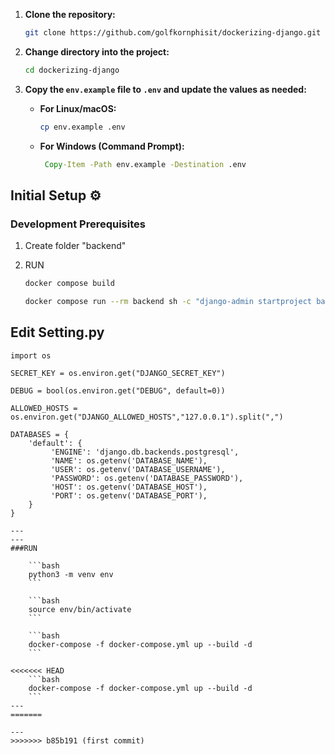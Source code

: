
1. **Clone the repository:**
    ```bash
    git clone https://github.com/golfkornphisit/dockerizing-django.git 
    ```
2. **Change directory into the project:**
    ```bash
    cd dockerizing-django
    ```
3. **Copy the `env.example` file to `.env` and update the values as needed:**  

   - **For Linux/macOS:**  
     ```bash
     cp env.example .env
     ```
   - **For Windows (Command Prompt):**  
     ```cmd
      Copy-Item -Path env.example -Destination .env
     ```



## Initial Setup ⚙️

### Development Prerequisites

1. Create folder "backend"

2. RUN

    ```bash
    docker compose build
    ```

    ```bash
    docker compose run --rm backend sh -c "django-admin startproject backend ."
    ```



## Edit Setting.py
```
import os

SECRET_KEY = os.environ.get("DJANGO_SECRET_KEY")

DEBUG = bool(os.environ.get("DEBUG", default=0))

ALLOWED_HOSTS = os.environ.get("DJANGO_ALLOWED_HOSTS","127.0.0.1").split(",")

DATABASES = {
    'default': {
         'ENGINE': 'django.db.backends.postgresql',
         'NAME': os.getenv('DATABASE_NAME'),
         'USER': os.getenv('DATABASE_USERNAME'),
         'PASSWORD': os.getenv('DATABASE_PASSWORD'),
         'HOST': os.getenv('DATABASE_HOST'),
         'PORT': os.getenv('DATABASE_PORT'),
    }
}

---
---
###RUN

    ```bash
    python3 -m venv env
    ```

    ```bash
    source env/bin/activate
    ```

    ```bash
    docker-compose -f docker-compose.yml up --build -d
    ```

<<<<<<< HEAD
    ```bash
    docker-compose -f docker-compose.yml up --build -d
    ```
---
=======

---
>>>>>>> b85b191 (first commit)
